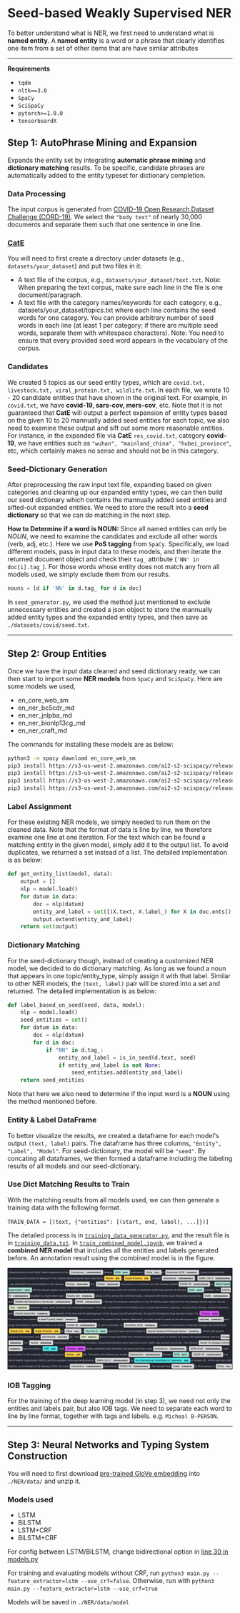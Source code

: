 # Seed-based Weakly Supervised NER
To better understand what is NER, we first need to understand what is **named entity**. A **named entity** is a word or a phrase that clearly identifies one item from a set of other items that are have similar attributes

---
**Requirements**
- `tqdm`
- `nltk==3.0`
- `SpaCy`
- `SciSpaCy`
- `pytorch>=1.0.0`
- `tensorboardX`

## Step 1: AutoPhrase Mining and Expansion
Expands the entity set by integrating **automatic phrase mining** and **dictionary matching** results. To be specific, candidate phrases are automatically added to the entity typeset for dictionary completion.

### Data Processing
The input corpus is generated from [COVID-19 Open Research Dataset Challenge (CORD-19)](https://www.kaggle.com/allen-institute-for-ai/CORD-19-research-challenge). We select the `"body text"` of nearly 30,000 documents and separate them such that one sentence in one line.

### [CatE](https://github.com/yumeng5/CatE)
You will need to first create a directory under datasets (e.g., `datasets/your_dataset`) and put two files in it:

- A text file of the corpus, e.g., `datasets/your_dataset/text.txt`. Note: When preparing the text corpus, make sure each line in the file is one document/paragraph.
- A text file with the category names/keywords for each category, e.g., datasets/your_dataset/topics.txt where each line contains the seed words for one category. You can provide arbitrary number of seed words in each line (at least 1 per category; if there are multiple seed words, separate them with whitespace characters). Note: You need to ensure that every provided seed word appears in the vocabulary of the corpus.

### Candidates
We created 5 topics as our seed entity types, which are `covid.txt, livestock.txt, viral_protein.txt, wildlife.txt`. In each file, we wrote 10 - 20 candidate entities that have shown in the original text. For example, in `covid.txt`, we have **covid-19, sars-cov, mers-cov**, etc. Note that it is not guaranteed that **CatE** will output a perfect expansion of entity types based on the given 10 to 20 mannually added seed entities for each topic, we also need to examine these output and sift out some more reasonable entities. For instance, in the expanded file via **CatE** `res_covid.txt`, category **covid-19**, we have entities such as `"wuhan", "mainland_china", "hubei_province"`, etc, which certainly makes no sense and should not be in this category.
### Seed-Dictionary Generation
After preprocessing the raw input text file, expanding based on given categories and cleaning up our expanded entity types, we can then build our seed dictionary which contains the mannually added seed entities and sifted-out expanded entities. We need to store the result into a **seed dictionary** so that we can do matching in the next step. 

**How to Determine if a word is NOUN:** Since all named entities can only be *NOUN*, we need to examine the candidates and exclude all other words (verb, adj, etc.). Here we use **PoS tagging** from `SpaCy`. Specifically, we load different models, pass in input data to these models, and then iterate the returned document object and check their `tag_` attribute (`'NN' in doc[i].tag_`). For those words whose entity does not match any from all models used, we simply exclude them from our results.

``` python
nouns = [d if 'NN' in d.tag_ for d in doc]
```
In `seed_generator.py`, we used the method just mentioned to exclude unnecessary entities and created a json object to store the mannually added entity types and the expanded entity types, and then save as `./datasets/covid/seed.txt`. 

---
## Step 2: Group Entities
Once we have the input data cleaned and seed dictionary ready, we can then start to import some **NER models** from `SpaCy` and `SciSpaCy`. Here are some models we used, 
- en_core_web_sm
- en_ner_bc5cdr_md
- en_ner_jnlpba_md
- en_ner_bionlp13cg_md
- en_ner_craft_md

The commands for installing these models are as below:
```bash
python3 -m spacy download en_core_web_sm
pip3 install https://s3-us-west-2.amazonaws.com/ai2-s2-scispacy/releases/v0.4.0/en_ner_bc5cdr_md-0.4.0.tar.gz
pip3 install https://s3-us-west-2.amazonaws.com/ai2-s2-scispacy/releases/v0.4.0/en_ner_jnlpba_md-0.4.0.tar.gz
pip3 install https://s3-us-west-2.amazonaws.com/ai2-s2-scispacy/releases/v0.4.0/en_ner_bionlp13cg_md-0.4.0.tar.gz
pip3 install https://s3-us-west-2.amazonaws.com/ai2-s2-scispacy/releases/v0.4.0/en_ner_craft_md-0.4.0.tar.gz
```

### Label Assignment
For these existing NER models, we simply needed to run them on the cleaned data. Note that the format of data is line by line, we therefore examine one line at one iteration. For the text which can be found a matching entity in the given model, simply add it to the output list. To avoid duplicates, we returned a set instead of a list. The detailed implementation is as below:
```python
def get_entity_list(model, data):
    output = []
    nlp = model.load()
    for datum in data:
        doc = nlp(datum)
        entity_and_label = set([(X.text, X.label_) for X in doc.ents])
        output.extend(entity_and_label)
    return set(output)
```

### Dictionary Matching
For the seed-dictionary though, instead of creating a customized NER model, we decided to do dictionary matching. As long as we found a noun that appears in one topic/entity_type, simply assign it with that label. Similar to other NER models, the `(text, label)` pair will be stored into a set and returned. The detailed implementation is as below:
```python
def label_based_on_seed(seed, data, model):
    nlp = model.load()
    seed_entities = set()
    for datum in data:
        doc = nlp(datum)
        for d in doc:
            if "NN" in d.tag_:
                entity_and_label = is_in_seed(d.text, seed)
                if entity_and_label is not None: 
                    seed_entities.add(entity_and_label)
    return seed_entities
```
Note that here we also need to determine if the input word is a **NOUN** using the method mentioned before.

### Entity & Label DataFrame
To better visualize the results, we created a dataframe for each model's output `(text, label)` pairs. The dataframe has three columns, `"Entity", "Label", "Model"`. For seed-dictionary, the model will be `"seed"`. By concating all dataframes, we then formed a dataframe including the labeling results of all models and our seed-dictionary. 


### Use Dict Matching Results to Train
With the matching results from all models used, we can then generate a training data with the following format.

`TRAIN_DATA = [(text, {"entities": [(start, end, label), ...]})]`

The detailed process is in [`training_data_generator.py`](https://github.com/yeelimtse/cs-245-project/blob/main/create-seed-model/training_data_generator.py), and the result file is in [`training_data.txt`](https://github.com/yeelimtse/cs-245-project/blob/main/create-seed-model/training_data.txt). In [`train_combined_model.ipynb`](https://github.com/yeelimtse/cs-245-project/blob/main/create-seed-model/train_combined_model.ipynb), we trained a **combined NER model** that includes all the entities and labels generated before. An annotation result using the combined model is in the figure.

![](./figures/annotation-res.png)

### IOB Tagging
For the training of the deep learning model (in step 3), we need not only the entities and labels pair, but also IOB tags. We need to separate each word to line by line format, together with tags and labels. e.g. `Micheal B-PERSON`.

---
## Step 3: Neural Networks and Typing System Construction
You will need to first download [pre-trained GloVe embedding](http://nlp.stanford.edu/data/glove.6B.zip) into `./NER/data/` and unzip it.
### Models used
- LSTM
- BiLSTM
- LSTM+CRF
- BiLSTM+CRF

For config between LSTM/BiLSTM, change bidirectional option in [line 30 in models.py](https://github.com/yeelimtse/cs-245-project/blob/1dc22051b2ded72e658b7e64670915f2bfb4783d/NER/model.py#L30)

For training and evaluating models without CRF, run `python3 main.py --feature_extractor=lstm --use_crf=false`.
Otherwise, run with `python3 main.py --feature_extractor=lstm --use_crf=true`

Models will be saved in `./NER/data/model`